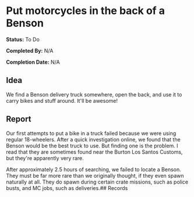 # Put motorcycles in the back of a Benson

**Status:** <span class="status todo">To Do</span>

**Completed By:** N/A

**Completion Date:** N/A

## Idea

We find a Benson delivery truck somewhere, open the back, and use it to carry bikes and stuff around. It'll be awesome!

## Report

Our first attempts to put a bike in a truck failed because we were using regular 18-wheelers. After a quick investigation online, we found that the Benson would be the best truck to use. But finding one is the problem. I read that they are sometimes found near the Burton Los Santos Customs, but they're apparently very rare.

After approximately 2.5 hours of searching, we failed to locate a Benson. They must be far more rare than we originally thought, if they even spawn naturally at all. They do spawn during certain crate missions, such as police busts, and MC jobs, such as deliveries.## Records

